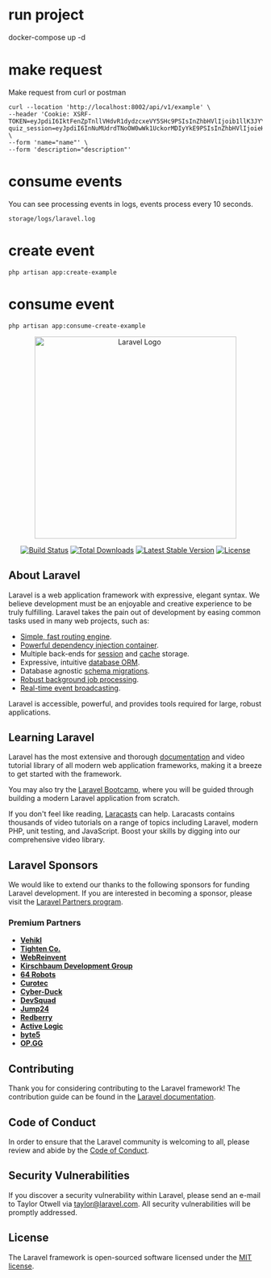 
# run project

docker-compose up -d 

# make request 

Make request from curl or postman

```
curl --location 'http://localhost:8002/api/v1/example' \
--header 'Cookie: XSRF-TOKEN=eyJpdiI6IktFenZpTnllVHdvR1dydzcxeVY5SHc9PSIsInZhbHVlIjoib1llK3JYY29wRnd2WnpxVXNJbm4zbkh6TVpKN1A5aE5wTS9BSDcyQkYrakdPSVQzMldwVG44YjViTFdIRGdMdUZnV0krMWRDRmZkZmNoRzNNOGdVbWwrZXRNT2c5RHY1cXZIcUE4QURkVjE2OW15MGFrVXh0OUNpc0QwUUlncjkiLCJtYWMiOiI3NmM3NjA2NDJjMjRjYzA5YTAwZjdkYzM1ODEzZDI4NGRiZjc3OGQ2NjU0NTcyNzkyMzdlZWRlYThjOWQxMmQ5IiwidGFnIjoiIn0%3D; quiz_session=eyJpdiI6InNuMUdrdTNoOW0wWk1UckorMDIyYkE9PSIsInZhbHVlIjoieHZhZWh5V2FjSXpjM1NTOFo4SDVRa091UW5tNW5zV0pXZ01WQlNDTnFobGZwU0YwT0pYR3l6Zk5sVWM0akMrQS9Tdll2TkFLUTEvTGNyR25Cb21NRVIxcVhpYU1qQWswS1IvZmhsenpFQ211SUNZWU83MEo2a2kwQ09FSmcrSG0iLCJtYWMiOiJiNjk1Y2U1ZjhlOTM2ODRhYzIwYWQ0YmIxMjA4ODBjZTllM2I5ZmVjYmIwNTk1YTVmNGUyZWU2OGM0Yzk0MjA5IiwidGFnIjoiIn0%3D' \
--form 'name="name"' \
--form 'description="description"'
```

# consume events

You can see processing events in logs, events process every 10 seconds.

```
storage/logs/laravel.log
```

# create event

```
php artisan app:create-example
```

# consume event

```
php artisan app:consume-create-example
```


<p align="center"><a href="https://laravel.com" target="_blank"><img src="https://raw.githubusercontent.com/laravel/art/master/logo-lockup/5%20SVG/2%20CMYK/1%20Full%20Color/laravel-logolockup-cmyk-red.svg" width="400" alt="Laravel Logo"></a></p>

<p align="center">
<a href="https://github.com/laravel/framework/actions"><img src="https://github.com/laravel/framework/workflows/tests/badge.svg" alt="Build Status"></a>
<a href="https://packagist.org/packages/laravel/framework"><img src="https://img.shields.io/packagist/dt/laravel/framework" alt="Total Downloads"></a>
<a href="https://packagist.org/packages/laravel/framework"><img src="https://img.shields.io/packagist/v/laravel/framework" alt="Latest Stable Version"></a>
<a href="https://packagist.org/packages/laravel/framework"><img src="https://img.shields.io/packagist/l/laravel/framework" alt="License"></a>
</p>

## About Laravel

Laravel is a web application framework with expressive, elegant syntax. We believe development must be an enjoyable and creative experience to be truly fulfilling. Laravel takes the pain out of development by easing common tasks used in many web projects, such as:

- [Simple, fast routing engine](https://laravel.com/docs/routing).
- [Powerful dependency injection container](https://laravel.com/docs/container).
- Multiple back-ends for [session](https://laravel.com/docs/session) and [cache](https://laravel.com/docs/cache) storage.
- Expressive, intuitive [database ORM](https://laravel.com/docs/eloquent).
- Database agnostic [schema migrations](https://laravel.com/docs/migrations).
- [Robust background job processing](https://laravel.com/docs/queues).
- [Real-time event broadcasting](https://laravel.com/docs/broadcasting).

Laravel is accessible, powerful, and provides tools required for large, robust applications.

## Learning Laravel

Laravel has the most extensive and thorough [documentation](https://laravel.com/docs) and video tutorial library of all modern web application frameworks, making it a breeze to get started with the framework.

You may also try the [Laravel Bootcamp](https://bootcamp.laravel.com), where you will be guided through building a modern Laravel application from scratch.

If you don't feel like reading, [Laracasts](https://laracasts.com) can help. Laracasts contains thousands of video tutorials on a range of topics including Laravel, modern PHP, unit testing, and JavaScript. Boost your skills by digging into our comprehensive video library.

## Laravel Sponsors

We would like to extend our thanks to the following sponsors for funding Laravel development. If you are interested in becoming a sponsor, please visit the [Laravel Partners program](https://partners.laravel.com).

### Premium Partners

- **[Vehikl](https://vehikl.com/)**
- **[Tighten Co.](https://tighten.co)**
- **[WebReinvent](https://webreinvent.com/)**
- **[Kirschbaum Development Group](https://kirschbaumdevelopment.com)**
- **[64 Robots](https://64robots.com)**
- **[Curotec](https://www.curotec.com/services/technologies/laravel/)**
- **[Cyber-Duck](https://cyber-duck.co.uk)**
- **[DevSquad](https://devsquad.com/hire-laravel-developers)**
- **[Jump24](https://jump24.co.uk)**
- **[Redberry](https://redberry.international/laravel/)**
- **[Active Logic](https://activelogic.com)**
- **[byte5](https://byte5.de)**
- **[OP.GG](https://op.gg)**

## Contributing

Thank you for considering contributing to the Laravel framework! The contribution guide can be found in the [Laravel documentation](https://laravel.com/docs/contributions).

## Code of Conduct

In order to ensure that the Laravel community is welcoming to all, please review and abide by the [Code of Conduct](https://laravel.com/docs/contributions#code-of-conduct).

## Security Vulnerabilities

If you discover a security vulnerability within Laravel, please send an e-mail to Taylor Otwell via [taylor@laravel.com](mailto:taylor@laravel.com). All security vulnerabilities will be promptly addressed.

## License

The Laravel framework is open-sourced software licensed under the [MIT license](https://opensource.org/licenses/MIT).
